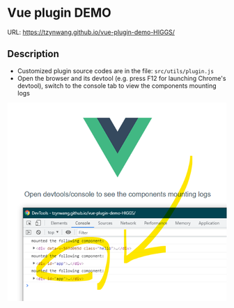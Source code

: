 # Vue plugin DEMO
URL: https://tzynwang.github.io/vue-plugin-demo-HIGGS/

## Description
- Customized plugin source codes are in the file: `src/utils/plugin.js`
- Open the browser and its devtool (e.g. press F12 for launching Chrome's devtool), switch to the console tab to view the components mounting logs

![demo screenshot](./docs/screenshot.png)